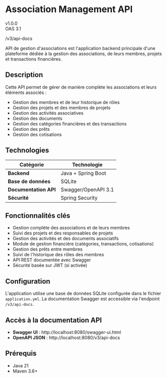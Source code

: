 # Association Management API

v1.0.0  
OAS 3.1

/v3/api-docs

API de gestion d'associations est l'application backend principale d'une plateforme dédiée à la gestion des associations, de leurs membres, projets et transactions financières.

## Description

Cette API permet de gérer de manière complète les associations et leurs éléments associés :

- Gestion des membres et de leur historique de rôles
- Gestion des projets et des membres de projets
- Gestion des activités associatives
- Gestion des documents
- Gestion des catégories financières et des transactions
- Gestion des prêts
- Gestion des cotisations

## Technologies

| Catégorie           | Technologie         |
|---------------------|---------------------|
| **Backend**         | Java + Spring Boot  |
| **Base de données** | SQLite              |
| **Documentation API** | Swagger/OpenAPI 3.1 |
| **Sécurité**        | Spring Security     |

## Fonctionnalités clés

- Gestion complète des associations et de leurs membres
- Suivi des projets et des responsables de projets
- Gestion des activités et des documents associatifs
- Module de gestion financière (catégories, transactions, cotisations)
- Gestion des prêts entre membres
- Suivi de l'historique des rôles des membres
- API REST documentée avec Swagger
- Sécurité basée sur JWT (si activée)

## Configuration

L'application utilise une base de données SQLite configurée dans le fichier `application.yml`. La documentation Swagger est accessible via l'endpoint `/v3/api-docs`.

## Accès à la documentation API

- **Swagger UI** : http://localhost:8080/swagger-ui.html
- **OpenAPI JSON** : http://localhost:8080/v3/api-docs

## Prérequis

- Java 21
- Maven 3.6+